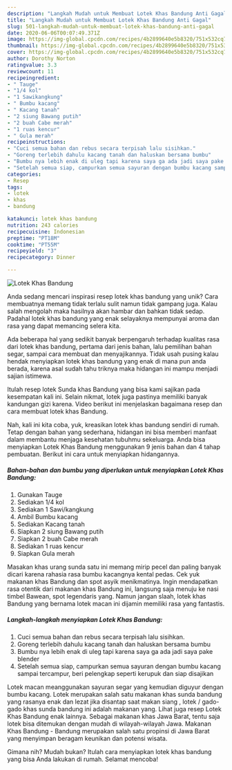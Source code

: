 ```yaml
---
description: "Langkah Mudah untuk Membuat Lotek Khas Bandung Anti Gagal"
title: "Langkah Mudah untuk Membuat Lotek Khas Bandung Anti Gagal"
slug: 501-langkah-mudah-untuk-membuat-lotek-khas-bandung-anti-gagal
date: 2020-06-06T00:07:49.371Z
image: https://img-global.cpcdn.com/recipes/4b2899640e5b8320/751x532cq70/lotek-khas-bandung-foto-resep-utama.jpg
thumbnail: https://img-global.cpcdn.com/recipes/4b2899640e5b8320/751x532cq70/lotek-khas-bandung-foto-resep-utama.jpg
cover: https://img-global.cpcdn.com/recipes/4b2899640e5b8320/751x532cq70/lotek-khas-bandung-foto-resep-utama.jpg
author: Dorothy Norton
ratingvalue: 3.3
reviewcount: 11
recipeingredient:
- " Tauge"
- "1/4 kol"
- "1 Sawikangkung"
- " Bumbu kacang"
- " Kacang tanah"
- "2 siung Bawang putih"
- "2 buah Cabe merah"
- "1 ruas kencur"
- " Gula merah"
recipeinstructions:
- "Cuci semua bahan dan rebus secara terpisah lalu sisihkan."
- "Goreng terlebih dahulu kacang tanah dan haluskan bersama bumbu"
- "Bumbu nya lebih enak di uleg tapi karena saya ga ada jadi saya pake blender"
- "Setelah semua siap, campurkan semua sayuran dengan bumbu kacang sampai tercampur, beri pelengkap seperti kerupuk dan siap disajikan"
categories:
- Resep
tags:
- lotek
- khas
- bandung

katakunci: lotek khas bandung 
nutrition: 243 calories
recipecuisine: Indonesian
preptime: "PT18M"
cooktime: "PT55M"
recipeyield: "3"
recipecategory: Dinner

---
```



![Lotek Khas Bandung](https://img-global.cpcdn.com/recipes/4b2899640e5b8320/751x532cq70/lotek-khas-bandung-foto-resep-utama.jpg)

Anda sedang mencari inspirasi resep lotek khas bandung yang unik? Cara membuatnya memang tidak terlalu sulit namun tidak gampang juga. Kalau salah mengolah maka hasilnya akan hambar dan bahkan tidak sedap. Padahal lotek khas bandung yang enak selayaknya mempunyai aroma dan rasa yang dapat memancing selera kita.

Ada beberapa hal yang sedikit banyak berpengaruh terhadap kualitas rasa dari lotek khas bandung, pertama dari jenis bahan, lalu pemilihan bahan segar, sampai cara membuat dan menyajikannya. Tidak usah pusing kalau hendak menyiapkan lotek khas bandung yang enak di mana pun anda berada, karena asal sudah tahu triknya maka hidangan ini mampu menjadi sajian istimewa.

Itulah resep lotek Sunda khas Bandung yang bisa kami sajikan pada kesempatan kali ini. Selain nikmat, lotek juga pastinya memiliki banyak kandungan gizi karena. Video berikut ini menjelaskan bagaimana resep dan cara membuat lotek khas Bandung.


Nah, kali ini kita coba, yuk, kreasikan lotek khas bandung sendiri di rumah. Tetap dengan bahan yang sederhana, hidangan ini bisa memberi manfaat dalam membantu menjaga kesehatan tubuhmu sekeluarga. Anda bisa menyiapkan Lotek Khas Bandung menggunakan 9 jenis bahan dan 4 tahap pembuatan. Berikut ini cara untuk menyiapkan hidangannya.

<!--inarticleads1-->

##### Bahan-bahan dan bumbu yang diperlukan untuk menyiapkan Lotek Khas Bandung:

1. Gunakan  Tauge
1. Sediakan 1/4 kol
1. Sediakan 1 Sawi/kangkung
1. Ambil  Bumbu kacang
1. Sediakan  Kacang tanah
1. Siapkan 2 siung Bawang putih
1. Siapkan 2 buah Cabe merah
1. Sediakan 1 ruas kencur
1. Siapkan  Gula merah


Masakan khas urang sunda satu ini memang mirip pecel dan paling banyak dicari karena rahasia rasa bumbu kacangnya kental pedas. Cek yuk makanan khas Bandung dan spot asyik menikmatinya. Ingin mendapatkan rasa otentik dari makanan khas Bandung ini, langsung saja menuju ke nasi timbel Bawean, spot legendaris yang. Namun jangan slaah, lotek khas Bandung yang bernama lotek macan ini dijamin memiliki rasa yang fantastis. 

<!--inarticleads2-->

##### Langkah-langkah menyiapkan Lotek Khas Bandung:

1. Cuci semua bahan dan rebus secara terpisah lalu sisihkan.
1. Goreng terlebih dahulu kacang tanah dan haluskan bersama bumbu
1. Bumbu nya lebih enak di uleg tapi karena saya ga ada jadi saya pake blender
1. Setelah semua siap, campurkan semua sayuran dengan bumbu kacang sampai tercampur, beri pelengkap seperti kerupuk dan siap disajikan


Lotek macan meanggunakan sayuran segar yang kemudian diguyur dengan bumbu kacang. Lotek merupakan salah satu makanan khas sunda bandung yang rasanya enak dan lezat jika disantap saat makan siang , lotek / gado-gado khas sunda bandung ini adalah makanan yang. Lihat juga resep Lotek Khas Bandung enak lainnya. Sebagai makanan khas Jawa Barat, tentu saja lotek bisa ditemukan dengan mudah di wilayah-wilayah Jawa. Makanan Khas Bandung - Bandung merupakan salah satu propinsi di Jawa Barat yang menyimpan beragam keunikan dan potensi wisata. 

Gimana nih? Mudah bukan? Itulah cara menyiapkan lotek khas bandung yang bisa Anda lakukan di rumah. Selamat mencoba!
